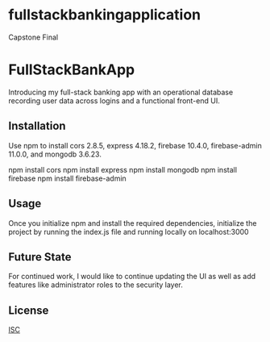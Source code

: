 # fullstackbankingapplication
Capstone Final
# FullStackBankApp

Introducing my full-stack banking app with an operational database recording user data across logins and a functional front-end UI. 

## Installation

Use npm to install cors 2.8.5, express 4.18.2, firebase 10.4.0, firebase-admin 11.0.0, and mongodb 3.6.23.

npm install cors
npm install express
npm install mongodb
npm install firebase
npm install firebase-admin


## Usage

Once you initialize npm and install the required dependencies, initialize the project by running the index.js file and running locally on localhost:3000


## Future State

For continued work, I would like to continue updating the UI as well as add features like administrator roles to the security layer.

## License

[ISC](https://choosealicense.com/licenses/isc/)

